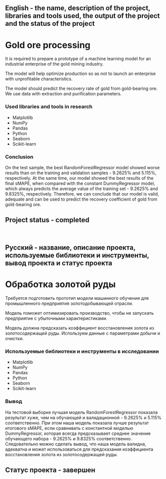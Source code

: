 
## English - the name, description of the project, libraries and tools used, the output of the project and the status of the project

# Gold ore processing
It is required to prepare a prototype of a machine learning model for an industrial enterprise of the gold mining industry.

The model will help optimize production so as not to launch an enterprise with unprofitable characteristics.

The model should predict the recovery rate of gold from gold-bearing ore. We use data with extraction and purification parameters.

### Used libraries and tools in research
* Matplotlib
* NumPy
* Pandas
* Python
* Seaborn
* Scikit-learn

### Conclusion
On the test sample, the best RandomForestRegressor model showed worse results than on the training and validation samples - 9.2625% and 5.115%, respectively.
At the same time, our model showed the best results of the final sMAPE, when compared with the constant DummyRegressor model, which always predicts the average value of the training set - 9.2625% and 9.8325%, respectively.
Therefore, we can conclude that our model is valid, adequate and can be used to predict the recovery coefficient of gold from gold-bearing ore.

## Project status - completed
<br>

## Русский - название, описание проекта, используемые библиотеки и инструменты, вывод проекта и статус проекта

#  Обработка золотой руды
Требуется подготовить прототип модели машинного обучения для промышленного предприятия золотодобывающей отрасли.

Модель поможет оптимизировать производство, чтобы не запускать предприятие с убыточными характеристиками.

Модель должна предсказать коэффициент восстановления золота из золотосодержащей руды. Используем данные с параметрами добычи и очистки. 

### Используемые библиотеки и инструменты в исследовании
* Matplotlib
* NumPy
* Pandas
* Python
* Seaborn
* Scikit-learn

### Вывод
На тестовой выборке лучшая модель RandomForestRegressor показала результат хуже, чем на обучающей и валидационной - 9.2625% и 5.115% соответственно.
При этом наша модель показала лучше результат итогового sMAPE, если сравнивать с константной моделью DummyRegressor, которая всегда предсказывает среднее значение обучающего набора - 9.2625% и 9.8325% соответственно.
Следовательно можно сделать вывод, что наша модель валидна, адекватна и может использоваться для предсказания коэффициента восстановления золота из золотосодержащей руды.

## Статус проекта - завершен
